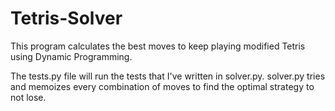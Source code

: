 # Tetris-Solver
This program calculates the best moves to keep playing modified Tetris using Dynamic Programming.


The tests.py file will run the tests that I've written in solver.py. solver.py tries and memoizes every combination of moves to find the optimal strategy to not lose.
